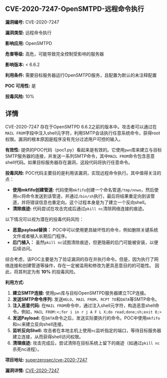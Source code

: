 ## CVE-2020-7247-OpenSMTPD-远程命令执行

**漏洞编号:** CVE-2020-7247

**漏洞类型:** 远程命令执行

**影响应用:** OpenSMTPD

**危害等级:** 高危，可能导致完全控制受影响的服务器

**影响版本:** < 6.6.2

**利用条件:** 需要目标服务器运行OpenSMTPD服务，且配置为默认的未注释配置

**POC 可用性:** 是

**投毒风险:** 10%

## 详情

CVE-2020-7247 存在于OpenSMTPD 6.6.2之前的版本中。攻击者可以通过在`MAIL FROM`字段中注入shell元字符，利用SMTP会话执行任意系统命令，获得root权限。漏洞的根本原因是程序没有充分过滤用户可控的输入。

**有效性:** 提供的POC代码（poc1.py）看起来是有效的。它使用`pwn`库来建立与目标SMTP服务器的连接，并发送一系列SMTP命令，其中`MAIL FROM`命令包含恶意shell代码。如果目标服务器存在漏洞，这段代码将执行任意命令。

**投毒风险:**  POC代码主要目的是利用该漏洞，实现远程命令执行。其中值得关注的点：

*   **使用mkfifo创建管道:** 代码使用`mkfifo`创建一个命名管道`/tmp/nnwo`，然后使用`nc`将命令发送到该管道，并通过`/bin/sh`执行，最后将结果重定向到该管道，并将错误信息也重定向。这个过程本身是为了建立一个反向shell。
*   **清除痕迹:** 代码尝试在攻击完成后通过`pkill nc`清除网络连接的痕迹。


以下情况可以视为潜在的投毒代码风险：

* **恶意payload替换：** POC中可以使用更具破坏性的命令，例如删除关键系统文件或者植入长期后门程序。
* **后门植入：**  虽然`pkill nc`试图清除痕迹，但更隐蔽的后门可能被安装，以便后续访问。

综合考虑，该POC主要是为了验证漏洞的存在并执行命令。但是，因为执行了网络连接和创建管道等操作，存在一定被滥用和修改为更具恶意目的的可能性。 因此，将其判定为有 **10%** 的投毒风险。

**利用方式:**

1.  **建立SMTP连接:** 使用`pwn`库与目标OpenSMTPD服务器建立TCP连接。
2.  **发送SMTP命令序列:** 发送`HELO`、`MAIL FROM`、`RCPT TO`和`DATA`等SMTP命令。
3.  **注入恶意代码:** 在`MAIL FROM`命令中，通过注入shell元字符，构造恶意shell命令。例如，``MAIL FROM:<;for i in r j A F L X;do read;done;sh;exit 0;>``
4.  **发送Payload:** 在`DATA`命令之后，发送实际要执行的命令。POC中使用`mkfifo`和`nc`来建立反向shell连接。
5.  **监听反向Shell:** 攻击者在本地主机上使用`nc`监听指定的端口，等待目标服务器建立连接，从而获得shell访问权限。
6.  **清理痕迹:** 攻击完成后，尝试清除在目标系统上留下的痕迹（如通过`pkill nc`杀死nc进程）。

**项目地址:** [superzerosec/cve-2020-7247](https://github.com/superzerosec/cve-2020-7247)

**漏洞详情:** [CVE-2020-7247](https://nvd.nist.gov/vuln/detail/CVE-2020-7247)